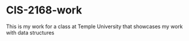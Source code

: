 # CIS-2168-work
This is my work for a class at Temple University that showcases my work with data structures
